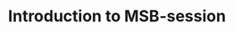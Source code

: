 ---
title: Introduction to MSB-session
permalink: "/program/presentations/kristina-blomqvist/"
layout: presentation
speaker:
- name: Kristina Blomqvist
  role: Program Manager - Program for Security in ICS
  work: MSB - Swedish Civil Contingencies Agency
  image: kristina-blomqvist
id: presentation
published: false
---